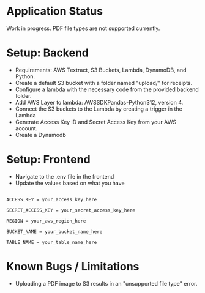 # Application Status

Work in progress. PDF file types are not supported currently.

# Setup: Backend

- Requirements: AWS Textract, S3 Buckets, Lambda, DynamoDB, and Python.
- Create a default S3 bucket with a folder named "upload/" for receipts.
- Configure a lambda with the necessary code from the provided backend folder.
- Add AWS Layer to lambda: AWSSDKPandas-Python312, version 4.
- Connect the S3 buckets to the Lambda by creating a trigger in the Lambda
- Generate Access Key ID and Secret Access Key from your AWS account.
- Create a Dynamodb

# Setup: Frontend

- Navigate to the .env file in the frontend
- Update the values based on what you have

```

ACCESS_KEY = your_access_key_here

SECRET_ACCESS_KEY = your_secret_access_key_here

REGION = your_aws_region_here

BUCKET_NAME = your_bucket_name_here

TABLE_NAME = your_table_name_here

```
  
# Known Bugs / Limitations

- Uploading a PDF image to S3 results in an "unsupported file type" error.
